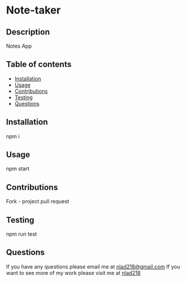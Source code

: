 # Note-taker

## Description

Notes App

## Table of contents

- [Installation](#installation)
- [Usage](#usage)
- [Contributions](#contributions)
- [Testing](#testing)
- [Questions](#questions)

## Installation

npm i

## Usage

npm start

## Contributions

Fork - project pull request

## Testing

npm run test

## Questions

If you have any questions please email me at nlad218@gmail.com
If you want to see more of my work please visit me at [nlad218](https://github.com/nlad218)
